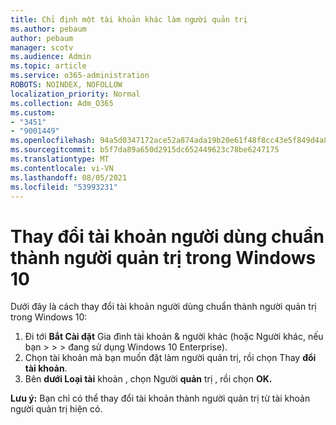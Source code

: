 ```yaml
---
title: Chỉ định một tài khoản khác làm người quản trị
ms.author: pebaum
author: pebaum
manager: scotv
ms.audience: Admin
ms.topic: article
ms.service: o365-administration
ROBOTS: NOINDEX, NOFOLLOW
localization_priority: Normal
ms.collection: Adm_O365
ms.custom:
- "3451"
- "9001449"
ms.openlocfilehash: 94a5d0347172ace52a874ada19b20e61f48f8cc43e5f849d4a8400a2288aeb88
ms.sourcegitcommit: b5f7da89a650d2915dc652449623c78be6247175
ms.translationtype: MT
ms.contentlocale: vi-VN
ms.lasthandoff: 08/05/2021
ms.locfileid: "53993231"
---
```

# <a name="change-a-standard-user-account-to-an-administrator-in-windows-10"></a>Thay đổi tài khoản người dùng chuẩn thành người quản trị trong Windows 10

Dưới đây là cách thay đổi tài khoản người dùng chuẩn thành người quản trị trong Windows 10:

1. Đi tới **Bắt Cài đặt** Gia đình tài khoản & người khác (hoặc Người khác, nếu bạn  >    >    >   đang sử dụng Windows 10 Enterprise). 
2. Chọn tài khoản mà bạn muốn đặt làm người quản trị, rồi chọn Thay **đổi tài khoản**.
3. Bên **dưới Loại tài** khoản , chọn Người **quản** trị , rồi chọn **OK.**

**Lưu ý:** Bạn chỉ có thể thay đổi tài khoản thành người quản trị từ tài khoản người quản trị hiện có.